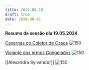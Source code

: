 ```yaml
---
title: 2024.05.19
draft: true
date: 2024-08-01
---
```

**Resumo da sessão dia 19.05.2024**


[Cavernas do Coletor de Ossos](https://i.pinimg.com/564x/2f/7f/be/2f7fbee60e765666f7d09665586bd97f.jpg)
![150](https://i.pinimg.com/564x/2f/7f/be/2f7fbee60e765666f7d09665586bd97f.jpg)

[Viajante dos ermos Congelados](https://i.pinimg.com/736x/b3/9d/ae/b39daeaece34dd0d5ef050fa6e5707eb.jpg)
![150](https://i.pinimg.com/736x/b3/9d/ae/b39daeaece34dd0d5ef050fa6e5707eb.jpg)

[[Alexandra Sylvandor]]
![150](https://i.pinimg.com/736x/a2/22/e3/a222e353dd0ce0be8ce1438fd9016eeb.jpg)




